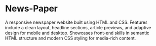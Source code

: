 # News-Paper
A responsive newspaper website built using HTML and CSS. Features include a clean layout, headline sections, article previews, and adaptive design for mobile and desktop. Showcases front-end skills in semantic HTML structure and modern CSS styling for media-rich content.
